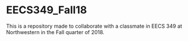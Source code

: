 # EECS349_Fall18
This is a repository made to collaborate with a classmate in EECS 349 at Northwestern in the Fall quarter of 2018. 
